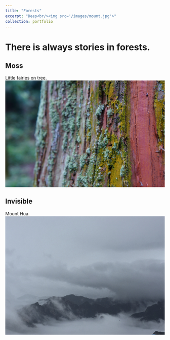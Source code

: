```yaml
---
title: "Forests"
excerpt: "Deep<br/><img src='/images/mount.jpg'>"
collection: portfolio
---
```

# There is always stories in forests.<br>

## Moss
Little fairies on tree.<br>
<img src='/images/moss.jpg'>

## Invisible
Mount Hua.<br>
<img src='/images/mount.jpg'>
